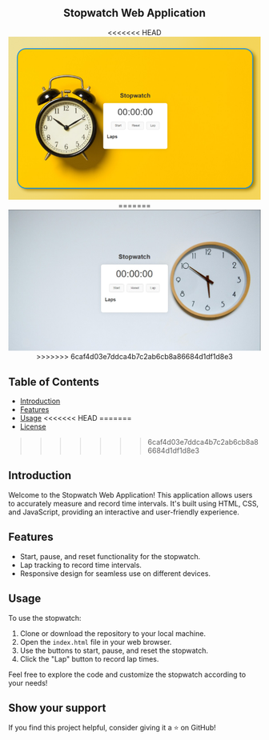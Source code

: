 <h2 align="center">
  Stopwatch Web Application
</h2>

<div align="center">
<<<<<<< HEAD
  <img alt="Stopwatch Demo" src="./StopWatch-Preview.png" />
=======
  <img alt="Stopwatch Demo" src="./Stop-Watch-main/readme-bg.jpg" />
>>>>>>> 6caf4d03e7ddca4b7c2ab6cb8a86684d1df1d8e3
</div>

## Table of Contents

- [Introduction](#introduction)
- [Features](#features)
- [Usage](#usage)
<<<<<<< HEAD
=======
- [License](#license)
>>>>>>> 6caf4d03e7ddca4b7c2ab6cb8a86684d1df1d8e3

## Introduction

Welcome to the Stopwatch Web Application! This application allows users to accurately measure and record time intervals. It's built using HTML, CSS, and JavaScript, providing an interactive and user-friendly experience.

## Features

- Start, pause, and reset functionality for the stopwatch.
- Lap tracking to record time intervals.
- Responsive design for seamless use on different devices.

## Usage

To use the stopwatch:

1. Clone or download the repository to your local machine.
2. Open the `index.html` file in your web browser.
3. Use the buttons to start, pause, and reset the stopwatch.
4. Click the "Lap" button to record lap times.

Feel free to explore the code and customize the stopwatch according to your needs!

## Show your support

If you find this project helpful, consider giving it a ⭐️ on GitHub!
